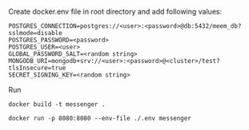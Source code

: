 Create docker.env file in root directory and add following values:
```dotenv
POSTGRES_CONNECTION=postgres://<user>:<password>@db:5432/meem_db?sslmode=disable
POSTGRES_PASSWORD=<password>
POSTGRES_USER=<user>
GLOBAL_PASSWORD_SALT=<random string>
MONGODB_URI=mongodb+srv://<user>:<password>@<cluster>/test?tlsInsecure=true
SECRET_SIGNING_KEY=<random string>

```

Run

```docker build -t messenger . ```

```docker run -p 8080:8080 --env-file ./.env messenger```


